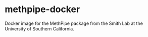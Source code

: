 # methpipe-docker
Docker image for the MethPipe package from the Smith Lab at the University of Southern California.
